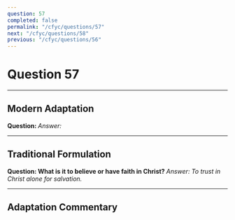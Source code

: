 ```yaml
---
question: 57
completed: false
permalink: "/cfyc/questions/57"
next: "/cfyc/questions/58"
previous: "/cfyc/questions/56"
---
```

# Question 57
---
## Modern Adaptation
<strong>
    Question:
</strong>

<em>
    Answer:
</em>

---
## Traditional Formulation
<strong>
    Question: What is it to believe or have faith in Christ?
</strong>

<em>
    Answer: To trust in Christ alone for salvation.
</em>

---
## Adaptation Commentary
